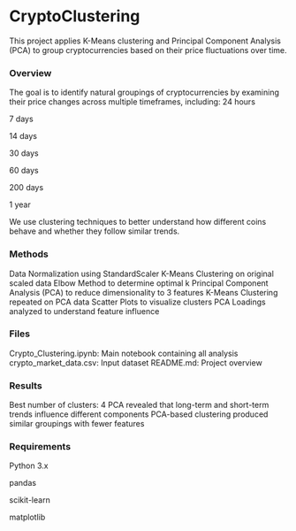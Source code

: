 # CryptoClustering
This project applies K-Means clustering and Principal Component Analysis (PCA) to group cryptocurrencies based on their price fluctuations over time.

### Overview
The goal is to identify natural groupings of cryptocurrencies by examining their price changes across multiple timeframes, including:
24 hours

7 days

14 days

30 days

60 days

200 days

1 year

We use clustering techniques to better understand how different coins behave and whether they follow similar trends.

### Methods
Data Normalization using StandardScaler
K-Means Clustering on original scaled data
Elbow Method to determine optimal k
Principal Component Analysis (PCA) to reduce dimensionality to 3 features
K-Means Clustering repeated on PCA data
Scatter Plots to visualize clusters
PCA Loadings analyzed to understand feature influence

### Files
Crypto_Clustering.ipynb: Main notebook containing all analysis
crypto_market_data.csv: Input dataset
README.md: Project overview
### Results
Best number of clusters: 4
PCA revealed that long-term and short-term trends influence different components
PCA-based clustering produced similar groupings with fewer features

### Requirements
Python 3.x

pandas

scikit-learn

matplotlib

